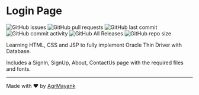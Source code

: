 # Login Page

![GitHub issues](https://img.shields.io/github/issues/AgrMayank/Login-Page?label=Issues&style=flat-square)
![GitHub pull requests](https://img.shields.io/github/issues-pr/AgrMayank/Login-Page?label=Pull%20Requests&style=flat-square)
![GitHub last commit](https://img.shields.io/github/last-commit/AgrMayank/Login-Page?label=Last%20Commit&style=flat-square)
![GitHub commit activity](https://img.shields.io/github/commit-activity/m/AgrMayank/Login-Page?label=Commit%20Activity&style=flat-square)
![GitHub All Releases](https://img.shields.io/github/downloads/AgrMayank/Login-Page/total?label=Downloads&style=flat-square)
![GitHub repo size](https://img.shields.io/github/repo-size/AgrMayank/Login-Page?label=Repo%20Size&style=flat-square)

Learning HTML, CSS and JSP to fully implement Oracle Thin Driver with Database.

Includes a SignIn, SignUp, About, ContactUs page with the required files and
fonts.

<hr>

Made with ❤ by [AgrMayank](https://AgrMayank.GitHub.io)
